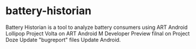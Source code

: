 battery-historian
=================

Battery Historian is a tool to analyze battery consumers using ART Android Lollipop Project Volta on ART Android M Developer Preview filnal  on Project Doze Update "bugreport" files Update Android.
